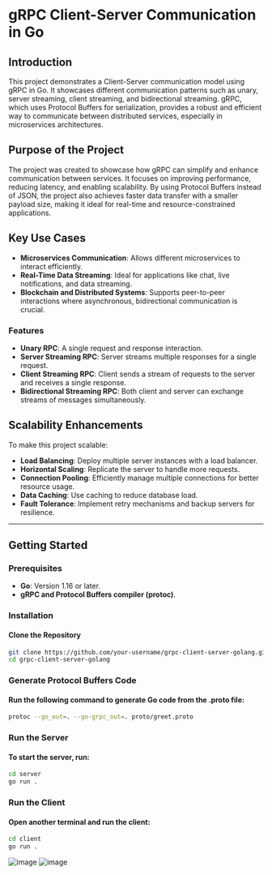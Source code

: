 # gRPC Client-Server Communication in Go

## Introduction
This project demonstrates a Client-Server communication model using gRPC in Go. It showcases different communication patterns such as unary, server streaming, client streaming, and bidirectional streaming. gRPC, which uses Protocol Buffers for serialization, provides a robust and efficient way to communicate between distributed services, especially in microservices architectures.

## Purpose of the Project
The project was created to showcase how gRPC can simplify and enhance communication between services. It focuses on improving performance, reducing latency, and enabling scalability. By using Protocol Buffers instead of JSON, the project also achieves faster data transfer with a smaller payload size, making it ideal for real-time and resource-constrained applications.

## Key Use Cases
- **Microservices Communication**: Allows different microservices to interact efficiently.
- **Real-Time Data Streaming**: Ideal for applications like chat, live notifications, and data streaming.
- **Blockchain and Distributed Systems**: Supports peer-to-peer interactions where asynchronous, bidirectional communication is crucial.

### Features
- **Unary RPC**: A single request and response interaction.
- **Server Streaming RPC**: Server streams multiple responses for a single request.
- **Client Streaming RPC**: Client sends a stream of requests to the server and receives a single response.
- **Bidirectional Streaming RPC**: Both client and server can exchange streams of messages simultaneously.

## Scalability Enhancements
To make this project scalable:
- **Load Balancing**: Deploy multiple server instances with a load balancer.
- **Horizontal Scaling**: Replicate the server to handle more requests.
- **Connection Pooling**: Efficiently manage multiple connections for better resource usage.
- **Data Caching**: Use caching to reduce database load.
- **Fault Tolerance**: Implement retry mechanisms and backup servers for resilience.

---

## Getting Started

### Prerequisites
- **Go**: Version 1.16 or later.
- **gRPC and Protocol Buffers compiler (protoc)**.

### Installation

#### Clone the Repository
```bash
git clone https://github.com/your-username/grpc-client-server-golang.git
cd grpc-client-server-golang
```

### Generate Protocol Buffers Code

#### Run the following command to generate Go code from the .proto file:
```bash
protoc --go_out=. --go-grpc_out=. proto/greet.proto
```

### Run the Server

#### To start the server, run:
``` bash
cd server
go run .
```


### Run the Client

#### Open another terminal and run the client:
``` bash
cd client
go run .

```


![image](https://github.com/user-attachments/assets/1f17727f-91fe-44ed-9a42-4dc95d623fb3)
![image](https://github.com/user-attachments/assets/3016da8b-ac4b-4489-b9c0-9f1b3377d110)


